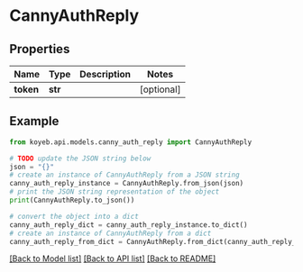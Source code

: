 # CannyAuthReply


## Properties

Name | Type | Description | Notes
------------ | ------------- | ------------- | -------------
**token** | **str** |  | [optional] 

## Example

```python
from koyeb.api.models.canny_auth_reply import CannyAuthReply

# TODO update the JSON string below
json = "{}"
# create an instance of CannyAuthReply from a JSON string
canny_auth_reply_instance = CannyAuthReply.from_json(json)
# print the JSON string representation of the object
print(CannyAuthReply.to_json())

# convert the object into a dict
canny_auth_reply_dict = canny_auth_reply_instance.to_dict()
# create an instance of CannyAuthReply from a dict
canny_auth_reply_from_dict = CannyAuthReply.from_dict(canny_auth_reply_dict)
```
[[Back to Model list]](../README.md#documentation-for-models) [[Back to API list]](../README.md#documentation-for-api-endpoints) [[Back to README]](../README.md)


